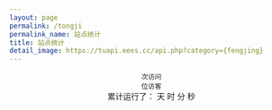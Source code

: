 ```yaml
---
layout: page
permalink: /tongji
permalink_name: 站点统计
title: 站点统计
detail_image: https://tuapi.eees.cc/api.php?category={fengjing}
---
```

<script src='https://cdn.jsdelivr.net/npm/busuanzi@2.3.0' async="async"></script>
<link rel="stylesheet" href="https://cdn.staticfile.org/font-awesome/4.7.0/css/font-awesome.css">
<body>
  <center>
  <div>
    <i class="fa fa-rss" style="color:#ffffff;"></i> <span id="busuanzi_value_site_pv"> <i class="fa-li fa fa-spinner fa-spin"></i></span> <code>次访问</code>
    <br>
    <i class="fa fa-group" style="color:#ffffff;"></i> <span id="busuanzi_value_site_uv"> <i class="fa-li fa fa-spinner fa-spin"></i></span> <code>位访客</code>
  </div>
  </center>
  <center>
    <div>
      累计运行了：
      <span id="run_time_day">
        <i class="fa-li fa fa-spinner fa-spin"></i>
      </span>天
      <span id="run_time_hour">
        <i class="fa-li fa fa-spinner fa-spin"></i>
      </span>时
      <span id="run_time_minute">
        <i class="fa-li fa fa-spinner fa-spin"></i>
      </span>分
      <span id="run_time_second">
        <i class="fa-li fa fa-spinner fa-spin"></i>
      </span>秒
      <script>
         setInterval(function (d,h,m,s,b) {
           function setzero(i) {
             return i < 10 ? "0" + i : i;
         }
         let BirthDay = new Date(b);
         let today = new Date();
         let timeold = (today.getTime() - BirthDay.getTime());
         let sectimeold = timeold / 1000;
         let secondsold = Math.floor(sectimeold);
         let msPerDay = 24 * 60 * 60 * 1000;
         let e_daysold = timeold / msPerDay;
         let daysold = Math.floor(e_daysold);
         let e_hrsold = (e_daysold - daysold) * 24;
         let hrsold = Math.floor(e_hrsold);
         let e_minsold = (e_hrsold - hrsold) * 60;
         let minsold = Math.floor((e_hrsold - hrsold) * 60);
         let seconds = Math.floor((e_minsold - minsold) * 60);
         d.textContent = daysold;
         h.textContent = setzero(hrsold);
         m.textContent = setzero(minsold);
         s.textContent = setzero(seconds);
      },
      1000,
      document.getElementById("run_time_day"),
      document.getElementById("run_time_hour"),
      document.getElementById("run_time_minute"),
      document.getElementById("run_time_second"),
      "08/09/2021 00:00:00")
      </script>
    </div>
  </center>
</body>
